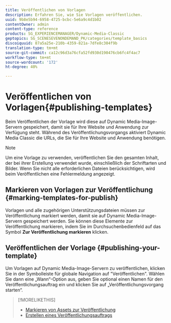 ```yaml
---
title: Veröffentlichen von Vorlagen
description: Erfahren Sie, wie Sie Vorlagen veröffentlichen.
uuid: 9b8e5b94-6958-4725-bcbc-5e6a9c4d1b02
contentOwner: admin
content-type: reference
products: SG_EXPERIENCEMANAGER/Dynamic-Media-Classic
geptopics: SG_SCENESEVENONDEMAND_PK/categories/template_basics
discoiquuid: 87a5a25e-210b-4359-821a-7dfe8c304f9b
translation-type: tm+mt
source-git-commit: ca12c96d3a76cfa52fd930d190476cb6fc4f4ac7
workflow-type: tm+mt
source-wordcount: '172'
ht-degree: 40%

---
```



# Veröffentlichen von Vorlagen{#publishing-templates}

Beim Veröffentlichen der Vorlage wird diese auf Dynamic Media-Image-Servern gespeichert, damit sie für Ihre Website und Anwendung zur Verfügung steht. Während des Veröffentlichungsvorgangs aktiviert Dynamic Media Classic die URLs, die Sie für Ihre Website und Anwendung benötigen.

>[!NOTE]
>
>Um eine Vorlage zu verwenden, veröffentlichen Sie den gesamten Inhalt, der bei ihrer Erstellung verwendet wurde, einschließlich der Schriftarten und Bilder. Wenn Sie nicht alle erforderlichen Dateien berücksichtigen, wird beim Veröffentlichen eine Fehlermeldung angezeigt.

## Markieren von Vorlagen zur Veröffentlichung  {#marking-templates-for-publish}

Vorlagen und alle zugehörigen Unterstützungsdateien müssen zur Veröffentlichung markiert werden, damit sie auf Dynamic Media-Image-Servern gespeichert werden. Sie können diese Elemente zur Veröffentlichung markieren, indem Sie im Durchsuchenbedienfeld auf das Symbol **Zur Veröffentlichung markieren** klicken.

## Veröffentlichen der Vorlage {#publishing-your-template}

Um Vorlagen auf Dynamic Media-Image-Servern zu veröffentlichen, klicken Sie in der Symbolleiste für globale Navigation auf &quot;Veröffentlichen&quot;. Wählen Sie dann eine „Wann“-Option aus, geben Sie optional einen Namen für den Veröffentlichungsauftrag ein und klicken Sie auf „Veröffentlichungsvorgang starten“.

>[!MORELIKETHIS]
>
>* [Markieren von Assets zur Veröffentlichung](publishing-files.md#publish_after_uploading)
>* [Erstellen eines Veröffentlichungsauftrags](publishing-files.md#creating_a_publish_job)

